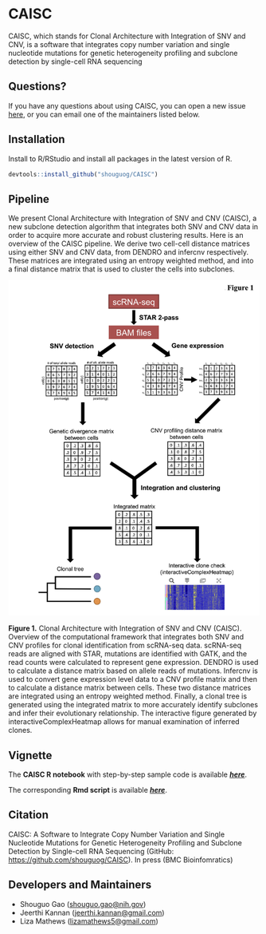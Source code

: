 # CAISC
CAISC, which stands for Clonal Architecture with Integration of SNV and CNV, is a software that integrates copy number variation and single nucleotide mutations for genetic heterogeneity profiling and subclone detection by single-cell RNA sequencing 
## Questions?
If you have any questions about using CAISC, you can open a new issue [here](https://github.com/shouguog/CAISC/issues/new), or you can email one of the maintainers listed below. 
## Installation
Install to R/RStudio and install all packages in the latest version of R.
```R
devtools::install_github("shouguog/CAISC")
```
## Pipeline
We present Clonal Architecture with Integration of SNV and CNV (CAISC), a new subclone detection algorithm that integrates both SNV and CNV data in order to acquire more accurate and robust clustering results. Here is an overview of the CAISC pipeline. We derive two cell-cell distance matrices using either SNV and CNV data, from DENDRO and infercnv respectively. These matrices are integrated using an entropy weighted method, and into a final distance matrix that is used to cluster the cells into subclones.

<p align="center">
  <img src='https://raw.githubusercontent.com/lizamathews/CAISC/master/figures/figure1.jpg'>
</p>

**Figure 1.** Clonal Architecture with Integration of SNV and CNV (CAISC). Overview of the computational framework that integrates both SNV and CNV profiles for clonal identification from scRNA-seq data. scRNA-seq reads are aligned with STAR, mutations are identified with GATK, and the read counts were calculated to represent gene expression. DENDRO is used to calculate a distance matrix based on allele reads of mutations. Infercnv is used to convert gene expression level data to a CNV profile matrix and then to calculate a distance matrix between cells. These two distance matrices are integrated using an entropy weighted method. Finally, a clonal tree is generated using the integrated matrix to more accurately identify subclones and infer their evolutionary relationship. The interactive figure generated by interactiveComplexHeatmap allows for manual examination of inferred clones.

## Vignette
 The **CAISC R notebook** with step-by-step sample code is available [***here***](http://raw.githack.com/shouguog/CAISC/master/vignette/vignette.html). 
 
 The corresponding **Rmd script** is available [***here***](https://github.com/shouguog/CAISC/blob/master/vignette/vignette.Rmd).

## Citation
CAISC: A Software to Integrate Copy Number Variation and Single Nucleotide Mutations for Genetic Heterogeneity Profiling and Subclone Detection by Single-cell RNA Sequencing (GitHub: https://github.com/shouguog/CAISC). In press (BMC Bioinfomratics)
## Developers and Maintainers
* Shouguo Gao (shouguo.gao@nih.gov)
* Jeerthi Kannan (jeerthi.kannan@gmail.com)
* Liza Mathews (lizamathews5@gmail.com)
